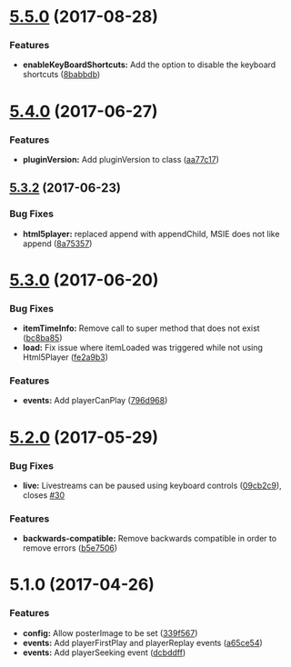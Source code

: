 <a name="5.5.0"></a>
# [5.5.0](https://github.com/meisterplayer/player-html5player/compare/v5.4.0...v5.5.0) (2017-08-28)


### Features

* **enableKeyBoardShortcuts:** Add the option to disable the keyboard shortcuts ([8babbdb](https://github.com/meisterplayer/player-html5player/commit/8babbdb))



<a name="5.4.0"></a>
# [5.4.0](https://github.com/meisterplayer/player-html5player/compare/v5.3.2...v5.4.0) (2017-06-27)


### Features

* **pluginVersion:** Add pluginVersion to class ([aa77c17](https://github.com/meisterplayer/player-html5player/commit/aa77c17))



<a name="5.3.2"></a>
## [5.3.2](https://github.com/meisterplayer/player-html5player/compare/v5.3.1...v5.3.2) (2017-06-23)


### Bug Fixes

* **html5player:** replaced append with appendChild, MSIE does not like append ([8a75357](https://github.com/meisterplayer/player-html5player/commit/8a75357))



<a name="5.3.0"></a>
# [5.3.0](https://github.com/meisterplayer/player-html5player/compare/v5.2.0...v5.3.0) (2017-06-20)


### Bug Fixes

* **itemTimeInfo:** Remove call to super method that does not exist ([bc8ba85](https://github.com/meisterplayer/player-html5player/commit/bc8ba85))
* **load:** Fix issue where itemLoaded was triggered while not using Html5Player ([fe2a9b3](https://github.com/meisterplayer/player-html5player/commit/fe2a9b3))


### Features

* **events:** Add playerCanPlay ([796d968](https://github.com/meisterplayer/player-html5player/commit/796d968))



<a name="5.2.0"></a>
# [5.2.0](https://github.com/meisterplayer/player-html5player/compare/v5.1.0...v5.2.0) (2017-05-29)


### Bug Fixes

* **live:** Livestreams can be paused using keyboard controls ([09cb2c9](https://github.com/meisterplayer/player-html5player/commit/09cb2c9)), closes [#30](https://github.com/meisterplayer/player-html5player/issues/30)


### Features

* **backwards-compatible:** Remove backwards compatible in order to remove errors ([b5e7506](https://github.com/meisterplayer/player-html5player/commit/b5e7506))



<a name="5.1.0"></a>
# 5.1.0 (2017-04-26)


### Features

* **config:** Allow posterImage to be set ([339f567](https://github.com/meisterplayer/player-html5player/commit/339f567))
* **events:** Add playerFirstPlay and playerReplay events ([a65ce54](https://github.com/meisterplayer/player-html5player/commit/a65ce54))
* **events:** Add playerSeeking event ([dcbddff](https://github.com/meisterplayer/player-html5player/commit/dcbddff))



